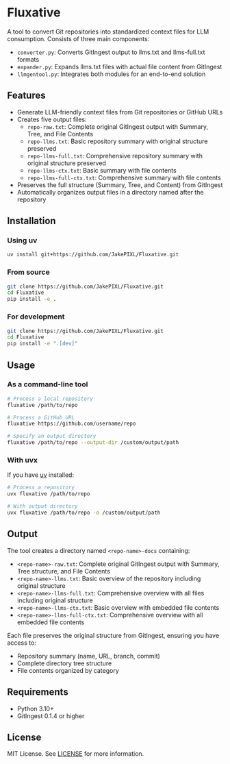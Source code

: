 # Fluxative

A tool to convert Git repositories into standardized context files for LLM consumption. Consists of three main components:

- `converter.py`: Converts GitIngest output to llms.txt and llms-full.txt formats
- `expander.py`: Expands llms.txt files with actual file content from GitIngest
- `llmgentool.py`: Integrates both modules for an end-to-end solution

## Features

- Generate LLM-friendly context files from Git repositories or GitHub URLs
- Creates five output files:
  - `repo-raw.txt`: Complete original GitIngest output with Summary, Tree, and File Contents
  - `repo-llms.txt`: Basic repository summary with original structure preserved
  - `repo-llms-full.txt`: Comprehensive repository summary with original structure preserved
  - `repo-llms-ctx.txt`: Basic summary with file contents
  - `repo-llms-full-ctx.txt`: Comprehensive summary with file contents
- Preserves the full structure (Summary, Tree, and Content) from GitIngest
- Automatically organizes output files in a directory named after the repository

## Installation

### Using uv

```bash
uv install git+https://github.com/JakePIXL/Fluxative.git
```

### From source

```bash
git clone https://github.com/JakePIXL/Fluxative.git
cd Fluxative
pip install -e .
```

### For development

```bash
git clone https://github.com/JakePIXL/Fluxative.git
cd Fluxative
pip install -e ".[dev]"
```

## Usage

### As a command-line tool

```bash
# Process a local repository
fluxative /path/to/repo

# Process a GitHub URL
fluxative https://github.com/username/repo

# Specify an output directory
fluxative /path/to/repo --output-dir /custom/output/path
```

### With uvx

If you have [uv](https://docs.astral.sh/uv) installed:

```bash
# Process a repository
uvx fluxative /path/to/repo

# With output directory
uvx fluxative /path/to/repo -o /custom/output/path
```

## Output

The tool creates a directory named `<repo-name>-docs` containing:

- `<repo-name>-raw.txt`: Complete original GitIngest output with Summary, Tree structure, and File Contents
- `<repo-name>-llms.txt`: Basic overview of the repository including original structure
- `<repo-name>-llms-full.txt`: Comprehensive overview with all files including original structure
- `<repo-name>-llms-ctx.txt`: Basic overview with embedded file contents
- `<repo-name>-llms-full-ctx.txt`: Comprehensive overview with all embedded file contents

Each file preserves the original structure from GitIngest, ensuring you have access to:
- Repository summary (name, URL, branch, commit)
- Complete directory tree structure
- File contents organized by category

## Requirements

- Python 3.10+
- GitIngest 0.1.4 or higher

## License

MIT License. See [LICENSE](LICENSE) for more information.